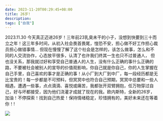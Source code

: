 ```yaml
---
date: 2023-11-20T00:29:45+08:00
title: 26岁!
description:
tags: ["自我"]
---
```

2023.11.30 今天真正迈进26岁！三年前23乳臭未干的小子，没想到快要到三十而立之年！这三年多时间，从初入社会畏首畏尾，惶恐不安，担心做不好工作担心裁员担心做错事情... 但现在慢慢了解了这个社会是怎样的，该怎么做事，怎么和不同的人交流协作，心态放平很多，认清了也许我们终其一生也只不过普通人， 但也没关系，那我就过好和享受自己普通人的人生，没有什么正确的事什么正确的路，不要被社会被别人的宣导的价值观影响，你自己就是你自己，你的人生掌握在自己手里，自己喜欢的事才是正确的事！从小厂到大厂到中厂，每一段经历都是无比宝贵的！每一步都是不可预料，但冥冥中也符合自己预期，冥冥中总要和一些人相遇，遭遇一些事，点点滴滴、喜悦或痛苦，我都张开双臂拥抱，任万物穿过自己，好与坏都接受，因为他们浇灌才成就了现在的我。欧内斯特，全新的26岁，加油！不停探索！找到自己热爱！保持情绪稳定，珍惜拥有的，美好未来还在等着你！!

![](https://cdn.jsdelivr.net/gh/hi-Ernest/imgbed/images/DSCF1580.JPG)